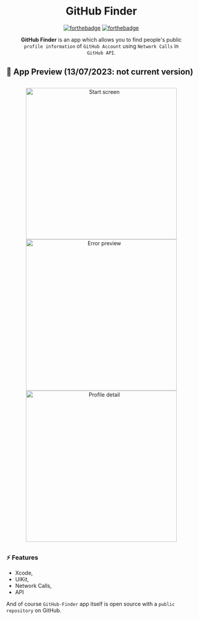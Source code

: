 <div align="center" style="margin: 30px;">
<h1>GitHub Finder</h1>

[![forthebadge](http://forthebadge.com/images/badges/made-with-swift.svg)](http://forthebadge.com)
[![forthebadge](http://forthebadge.com/images/badges/built-with-love.svg)](http://forthebadge.com)

**GitHub Finder** is an app which allows you to find people's public `profile information` of `GitHub Account` using `Network Calls` in `GitHub API`.
</div>
<h2>👀 App Preview (13/07/2023: not current version)</h2>
<div align="center" style="margin: 30px;">
  <img height="400" src="https://github.com/skxnz/GitHub-Finder/blob/main/AppPreview/FirstScreen.png" alt="Start screen">
  <img height="400" src="https://github.com/skxnz/GitHub-Finder/blob/main/AppPreview/ErrorLabel.png" alt="Error preview">
  <img height="400" src="https://github.com/skxnz/GitHub-Finder/blob/main/AppPreview/DetailScreen.png" alt="Profile detail">
</div>
<h3>⚡️ Features</h3>
<ul>
<li> Xcode,</li>
<li> UIKit,</li>
<li> Network Calls,</li>
<li> API</li>
</ul>

And of course `GitHub-Finder` app itself is open source with a `public repository` on GitHub.
